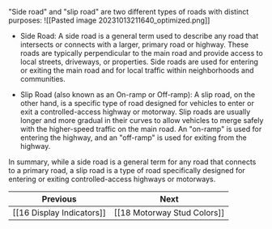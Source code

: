 "Side road" and "slip road" are two different types of roads with distinct purposes:
![[Pasted image 20231013211640_optimized.png]]
- Side Road: A side road is a general term used to describe any road that intersects or connects with a larger, primary road or highway. These roads are typically perpendicular to the main road and provide access to local streets, driveways, or properties. Side roads are used for entering or exiting the main road and for local traffic within neighborhoods and communities.

- Slip Road (also known as an On-ramp or Off-ramp): A slip road, on the other hand, is a specific type of road designed for vehicles to enter or exit a controlled-access highway or motorway. Slip roads are usually longer and more gradual in their curves to allow vehicles to merge safely with the higher-speed traffic on the main road. An "on-ramp" is used for entering the highway, and an "off-ramp" is used for exiting from the highway.

In summary, while a side road is a general term for any road that connects to a primary road, a slip road is a type of road specifically designed for entering or exiting controlled-access highways or motorways.

| Previous                  | Next                        |
| ------------------------- | --------------------------- |
| [[16 Display Indicators]] | [[18 Motorway Stud Colors]] |
